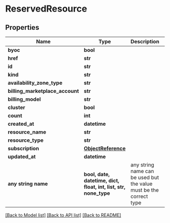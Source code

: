 # ReservedResource


## Properties
Name | Type | Description | Notes
------------ | ------------- | ------------- | -------------
**byoc** | **bool** |  | 
**href** | **str** |  | [optional] 
**id** | **str** |  | [optional] 
**kind** | **str** |  | [optional] 
**availability_zone_type** | **str** |  | [optional] 
**billing_marketplace_account** | **str** |  | [optional] 
**billing_model** | **str** |  | [optional] 
**cluster** | **bool** |  | [optional] 
**count** | **int** |  | [optional] 
**created_at** | **datetime** |  | [optional] 
**resource_name** | **str** |  | [optional] 
**resource_type** | **str** |  | [optional] 
**subscription** | [**ObjectReference**](ObjectReference.md) |  | [optional] 
**updated_at** | **datetime** |  | [optional] 
**any string name** | **bool, date, datetime, dict, float, int, list, str, none_type** | any string name can be used but the value must be the correct type | [optional]

[[Back to Model list]](../README.md#documentation-for-models) [[Back to API list]](../README.md#documentation-for-api-endpoints) [[Back to README]](../README.md)


